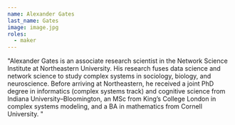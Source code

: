 ```yaml
---
name: Alexander Gates
last_name: Gates
image: image.jpg
roles:
  - maker
---
```

"Alexander Gates is an associate research scientist in the Network Science Institute at Northeastern University. His research fuses data science and network science to study complex systems in sociology, biology, and neuroscience. Before arriving at Northeastern, he received a joint PhD degree in informatics (complex systems track) and cognitive science from Indiana University–Bloomington, an MSc from King’s College London in complex systems modeling, and a BA in mathematics from Cornell University. 
"